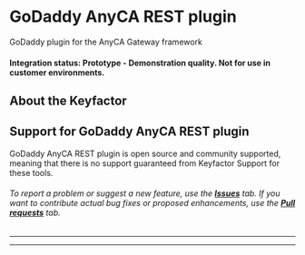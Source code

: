 
# GoDaddy AnyCA REST plugin

GoDaddy plugin for the AnyCA Gateway framework

#### Integration status: Prototype - Demonstration quality. Not for use in customer environments.

## About the Keyfactor 



## Support for GoDaddy AnyCA REST plugin

GoDaddy AnyCA REST plugin is open source and community supported, meaning that there is no support guaranteed from Keyfactor Support for these tools.

###### To report a problem or suggest a new feature, use the **[Issues](../../issues)** tab. If you want to contribute actual bug fixes or proposed enhancements, use the **[Pull requests](../../pulls)** tab.

---


---






